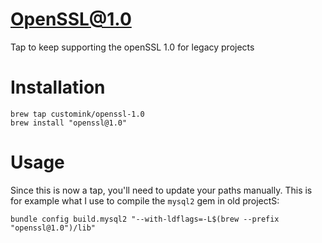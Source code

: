 # OpenSSL@1.0
Tap to keep supporting the openSSL 1.0 for legacy projects

# Installation

```
brew tap customink/openssl-1.0
brew install "openssl@1.0"
```

# Usage
Since this is now a tap, you'll need to update your paths manually.
This is for example what I use to compile the `mysql2` gem in old projectS:

```
bundle config build.mysql2 "--with-ldflags=-L$(brew --prefix "openssl@1.0")/lib"
```
